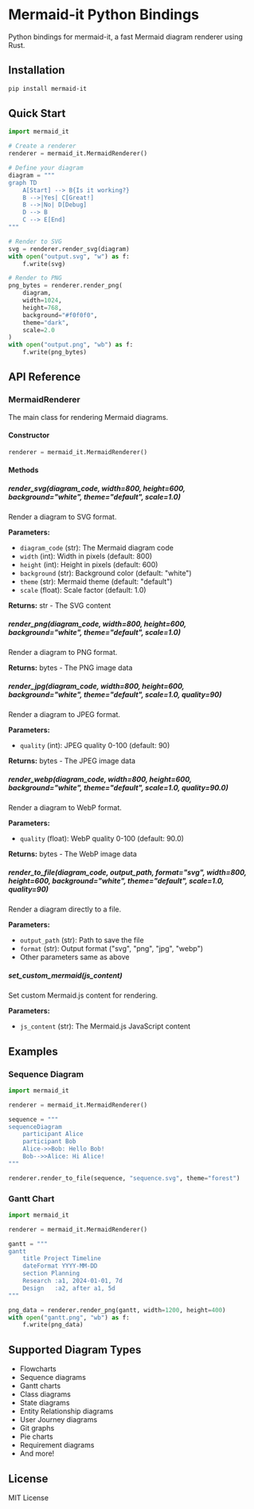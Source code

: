 # Mermaid-it Python Bindings

Python bindings for mermaid-it, a fast Mermaid diagram renderer using Rust.

## Installation

```bash
pip install mermaid-it
```

## Quick Start

```python
import mermaid_it

# Create a renderer
renderer = mermaid_it.MermaidRenderer()

# Define your diagram
diagram = """
graph TD
    A[Start] --> B{Is it working?}
    B -->|Yes| C[Great!]
    B -->|No| D[Debug]
    D --> B
    C --> E[End]
"""

# Render to SVG
svg = renderer.render_svg(diagram)
with open("output.svg", "w") as f:
    f.write(svg)

# Render to PNG
png_bytes = renderer.render_png(
    diagram,
    width=1024,
    height=768,
    background="#f0f0f0",
    theme="dark",
    scale=2.0
)
with open("output.png", "wb") as f:
    f.write(png_bytes)
```

## API Reference

### MermaidRenderer

The main class for rendering Mermaid diagrams.

#### Constructor

```python
renderer = mermaid_it.MermaidRenderer()
```

#### Methods

##### render_svg(diagram_code, width=800, height=600, background="white", theme="default", scale=1.0)

Render a diagram to SVG format.

**Parameters:**
- `diagram_code` (str): The Mermaid diagram code
- `width` (int): Width in pixels (default: 800)
- `height` (int): Height in pixels (default: 600)
- `background` (str): Background color (default: "white")
- `theme` (str): Mermaid theme (default: "default")
- `scale` (float): Scale factor (default: 1.0)

**Returns:** str - The SVG content

##### render_png(diagram_code, width=800, height=600, background="white", theme="default", scale=1.0)

Render a diagram to PNG format.

**Returns:** bytes - The PNG image data

##### render_jpg(diagram_code, width=800, height=600, background="white", theme="default", scale=1.0, quality=90)

Render a diagram to JPEG format.

**Parameters:**
- `quality` (int): JPEG quality 0-100 (default: 90)

**Returns:** bytes - The JPEG image data

##### render_webp(diagram_code, width=800, height=600, background="white", theme="default", scale=1.0, quality=90.0)

Render a diagram to WebP format.

**Parameters:**
- `quality` (float): WebP quality 0-100 (default: 90.0)

**Returns:** bytes - The WebP image data

##### render_to_file(diagram_code, output_path, format="svg", width=800, height=600, background="white", theme="default", scale=1.0, quality=90)

Render a diagram directly to a file.

**Parameters:**
- `output_path` (str): Path to save the file
- `format` (str): Output format ("svg", "png", "jpg", "webp")
- Other parameters same as above

##### set_custom_mermaid(js_content)

Set custom Mermaid.js content for rendering.

**Parameters:**
- `js_content` (str): The Mermaid.js JavaScript content

## Examples

### Sequence Diagram

```python
import mermaid_it

renderer = mermaid_it.MermaidRenderer()

sequence = """
sequenceDiagram
    participant Alice
    participant Bob
    Alice->>Bob: Hello Bob!
    Bob-->>Alice: Hi Alice!
"""

renderer.render_to_file(sequence, "sequence.svg", theme="forest")
```

### Gantt Chart

```python
import mermaid_it

renderer = mermaid_it.MermaidRenderer()

gantt = """
gantt
    title Project Timeline
    dateFormat YYYY-MM-DD
    section Planning
    Research :a1, 2024-01-01, 7d
    Design   :a2, after a1, 5d
"""

png_data = renderer.render_png(gantt, width=1200, height=400)
with open("gantt.png", "wb") as f:
    f.write(png_data)
```

## Supported Diagram Types

- Flowcharts
- Sequence diagrams
- Gantt charts
- Class diagrams
- State diagrams
- Entity Relationship diagrams
- User Journey diagrams
- Git graphs
- Pie charts
- Requirement diagrams
- And more!

## License

MIT License
